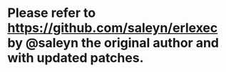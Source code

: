 # Please refer to https://github.com/saleyn/erlexec by @saleyn  the original author and with updated patches.